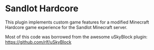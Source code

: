 # Sandlot Hardcore

This plugin implements custom game features for a modified Minecraft Hardcore game experience for the Sandlot Minecraft
server.

Most of this code was borrowed from the awesome uSkyBlock plugin: https://github.com/rlf/uSkyBlock